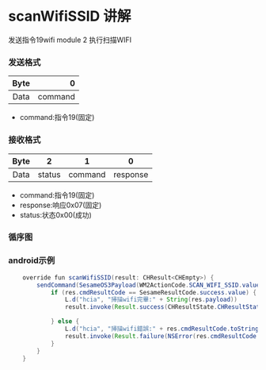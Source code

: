 #  scanWifiSSID 讲解
发送指令19wifi module 2 执行扫描WIFI
### 发送格式

|  Byte  |        0 |
|:------:|---------:|
| Data   |  command |

- command:指令19(固定)




### 接收格式

| Byte  |    2 |   1   |     0      |
|:---:|:----:|:----:|:-----:|
| Data |  status  | command |response   |
- command:指令19(固定)
- response:响应0x07(固定)
- status:状态0x00(成功)


### 循序图
<!-- ![icon](scanwifissid.svg) -->





### android示例
``` java
    override fun scanWifiSSID(result: CHResult<CHEmpty>) {
        sendCommand(SesameOS3Payload(WM2ActionCode.SCAN_WIFI_SSID.value, byteArrayOf())) { res ->
            if (res.cmdResultCode == SesameResultCode.success.value) {
                L.d("hcia", "掃描wifi完畢:" + String(res.payload))
                result.invoke(Result.success(CHResultState.CHResultStateBLE(CHEmpty())))

            } else {
                L.d("hcia", "掃描wifi錯誤:" + res.cmdResultCode.toString())
                result.invoke(Result.failure(NSError(res.cmdResultCode.toString(), "CBCentralManager", (res.cmdResultCode).toInt())))
            }
        }
    }
```
